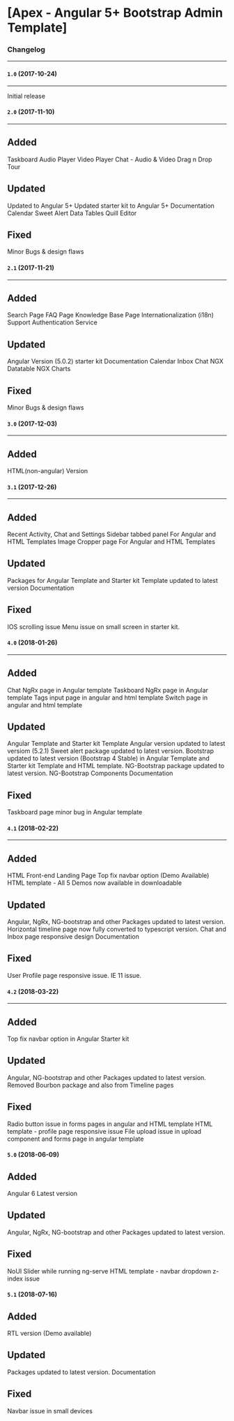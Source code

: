 # [Apex - Angular 5+ Bootstrap Admin Template]


### Changelog
***

#### `1.0` (2017-10-24)
***

Initial release

#### `2.0` (2017-11-10)
***
Added
----------
Taskboard
Audio Player
Video Player
Chat - Audio & Video
Drag n Drop
Tour


Updated
--------
Updated to Angular 5+
Updated starter kit to Angular 5+
Documentation
Calendar
Sweet Alert
Data Tables
Quill Editor


Fixed
--------
Minor Bugs & design flaws


#### `2.1` (2017-11-21)
***
Added
----------
Search Page
FAQ Page
Knowledge Base Page
Internationalization (i18n) Support
Authentication Service


Updated
--------
Angular Version (5.0.2)
starter kit
Documentation
Calendar
Inbox
Chat
NGX Datatable
NGX Charts

Fixed
--------
Minor Bugs & design flaws

#### `3.0` (2017-12-03)
***
Added
----------
HTML(non-angular) Version

#### `3.1` (2017-12-26)
***
Added
----------
Recent Activity, Chat and Settings Sidebar tabbed panel For Angular and HTML Templates
Image Cropper page For Angular and HTML Templates

Updated
--------
Packages for Angular Template and Starter kit Template updated to latest version
Documentation

Fixed
--------
IOS scrolling issue
Menu issue on small screen in starter kit.

#### `4.0` (2018-01-26)
***
Added
----------
Chat NgRx page in Angular template
Taskboard NgRx page in Angular template
Tags input page in angular and html template
Switch page in angular and html template

Updated
--------
Angular Template and Starter kit Template Angular version updated to latest versiom (5.2.1)
Sweet alert package updated to latest version.
Bootstrap updated to latest version (Bootstrap 4 Stable) in Angular Template and Starter kit Template and HTML template.
NG-Bootstrap package updated to latest version.
NG-Bootstrap Components
Documentation

Fixed
--------
Taskboard page minor bug in Angular template

#### `4.1` (2018-02-22)
***
Added
----------
HTML Front-end Landing Page
Top fix navbar option (Demo Available)
HTML template - All 5 Demos now available in downloadable

Updated
--------
Angular, NgRx, NG-bootstrap and other Packages updated to latest version.
Horizontal timeline page now fully converted to typescript version.
Chat and Inbox page responsive design
Documentation

Fixed
--------
User Profile page responsive issue.
IE 11 issue.

#### `4.2` (2018-03-22)
***
Added
----------
Top fix navbar option in Angular Starter kit

Updated
--------
Angular, NG-bootstrap and other Packages updated to latest version.
Removed Bourbon package and also from Timeline pages

Fixed
--------
Radio button issue in forms pages in angular and HTML template
HTML template - profile page responsive issue
File upload issue in upload component and forms page in angular template

#### `5.0` (2018-06-09)

Added
----------
Angular 6 Latest version

Updated
-----------
Angular, NgRx, NG-bootstrap and other Packages updated to latest version.

Fixed
--------
NoUI Slider while running ng-serve
HTML template - navbar dropdown z-index issue

#### `5.1` (2018-07-16)

Added
----------
RTL version (Demo available)

Updated
-----------
Packages updated to latest version.
Documentation

Fixed
--------
Navbar issue in small devices